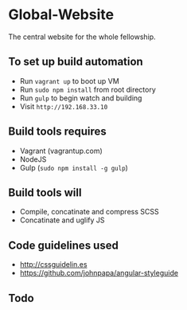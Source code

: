 # Global-Website
The central website for the whole fellowship.

## To set up build automation
- Run `vagrant up` to boot up VM
- Run `sudo npm install` from root directory
- Run `gulp` to begin watch and building
- Visit `http://192.168.33.10`


## Build tools requires
- Vagrant (vagrantup.com)
- NodeJS
- Gulp (`sudo npm install -g gulp`)


## Build tools will
- Compile, concatinate and compress SCSS
- Concatinate and uglify JS


## Code guidelines used
- http://cssguidelin.es
- https://github.com/johnpapa/angular-styleguide


## Todo
